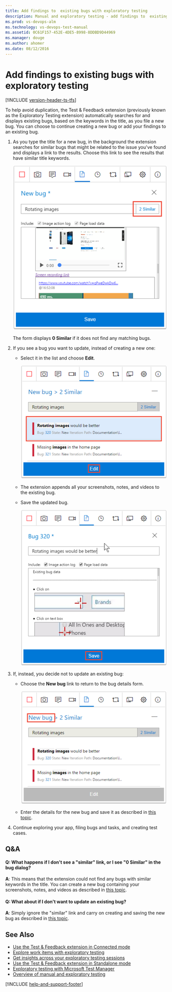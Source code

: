 ```yaml
---
title: Add findings to  existing bugs with exploratory testing
description: Manual and exploratory testing - add findings to  existing bugs existing bugs when using the Test &amp; Feedback extension
ms.prod: vs-devops-alm
ms.technology: vs-devops-test-manual
ms.assetid: 0C61F157-452E-4DE5-8998-8DDBD9D44969
ms.manager: douge
ms.author: ahomer
ms.date: 08/12/2016
---
```


# Add findings to existing bugs with exploratory testing
 
[!INCLUDE [version-header-ts-tfs](_shared/version-header-ts-tfs.md)] 

To help avoid duplication, the Test &amp; Feedback extension 
(previously known as the Exploratory Testing extension) automatically 
searches for and displays existing bugs, based on the keywords in the title,
as you file a new bug. You can choose to continue creating a new bug or add
your findings to an existing bug.

1. As you type the title for a new bug, in the background the extension 
   searches for similar bugs that might be related to the issue you've found
   and displays a link to the results. Choose this link to see the results that have 
   similar title keywords.

   ![The link to view similar bugs](_img/add-to-bugs-exploratory-testing/add-to-existing-bugs-01.png)
 
   The form displays **0 Similar** if it does not find any matching bugs.
 
1. If you see a bug you want to update, instead of creating a new one:

   - Select it in the list and choose **Edit**.
 
     ![Editing a similar bug](_img/add-to-bugs-exploratory-testing/add-to-existing-bugs-02.png)

   - The extension appends all your screenshots, notes, and videos to 
     the existing bug. 

   - Save the updated bug.

     ![Saving the updated bug](_img/add-to-bugs-exploratory-testing/add-to-existing-bugs-03.png)

1. If, instead, you decide not to update an existing bug:

   - Choose the **New bug** link to return to the bug details form.

     ![Returning to the bug details form](_img/add-to-bugs-exploratory-testing/add-to-existing-bugs-04.png)

   - Enter the details for the new bug and save it
     as described in [this topic](connected-mode-exploratory-testing.md).<p />
   
1. Continue exploring your app, filing bugs and tasks, and creating test cases. 
 
## Q&A

<!-- BEGINSECTION class="md-qanda" -->

#### Q: What happens if I don't see a "similar" link, or I see "0 Similar" in the bug dialog?

**A**: This means that the extension could not find any bugs with
similar keywords in the title. You can create a
new bug containing your screenshots, notes, and videos
as described in [this topic](connected-mode-exploratory-testing.md).

#### Q: What about if I don't want to update an existing bug?

**A**: Simply ignore the "similar" link and carry on creating and
saving the new bug as described in [this topic](connected-mode-exploratory-testing.md).
 
<!-- ENDSECTION --> 

## See Also

* [Use the Test &amp; Feedback extension in Connected mode](connected-mode-exploratory-testing.md)
* [Explore work items with exploratory testing](explore-workitems-exploratory-testing.md)
* [Get insights across your exploratory testing sessions](insights-exploratory-testing.md)
* [Use the Test &amp; Feedback extension in Standalone mode](standalone-mode-exploratory-testing.md)
* [Exploratory testing with Microsoft Test Manager](mtm/exploratory-testing-using-microsoft-test-manager.md)
* [Overview of manual and exploratory testing](index.md)

[!INCLUDE [help-and-support-footer](_shared/help-and-support-footer.md)] 
